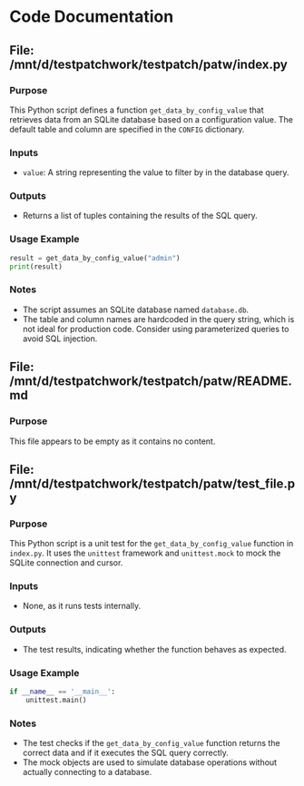 # Code Documentation

## File: /mnt/d/testpatchwork/testpatch/patw/index.py

### Purpose
This Python script defines a function `get_data_by_config_value` that retrieves data from an SQLite database based on a configuration value. The default table and column are specified in the `CONFIG` dictionary.

### Inputs
- `value`: A string representing the value to filter by in the database query.

### Outputs
- Returns a list of tuples containing the results of the SQL query.

### Usage Example
```python
result = get_data_by_config_value("admin")
print(result)
```

### Notes
- The script assumes an SQLite database named `database.db`.
- The table and column names are hardcoded in the query string, which is not ideal for production code. Consider using parameterized queries to avoid SQL injection.

## File: /mnt/d/testpatchwork/testpatch/patw/README.md

### Purpose
This file appears to be empty as it contains no content.

## File: /mnt/d/testpatchwork/testpatch/patw/test_file.py

### Purpose
This Python script is a unit test for the `get_data_by_config_value` function in `index.py`. It uses the `unittest` framework and `unittest.mock` to mock the SQLite connection and cursor.

### Inputs
- None, as it runs tests internally.

### Outputs
- The test results, indicating whether the function behaves as expected.

### Usage Example
```python
if __name__ == '__main__':
    unittest.main()
```

### Notes
- The test checks if the `get_data_by_config_value` function returns the correct data and if it executes the SQL query correctly.
- The mock objects are used to simulate database operations without actually connecting to a database.
